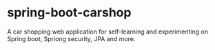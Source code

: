 # spring-boot-carshop

A car shopping web application for self-learning and experimenting on Spring boot, Spriong security, JPA and more.
